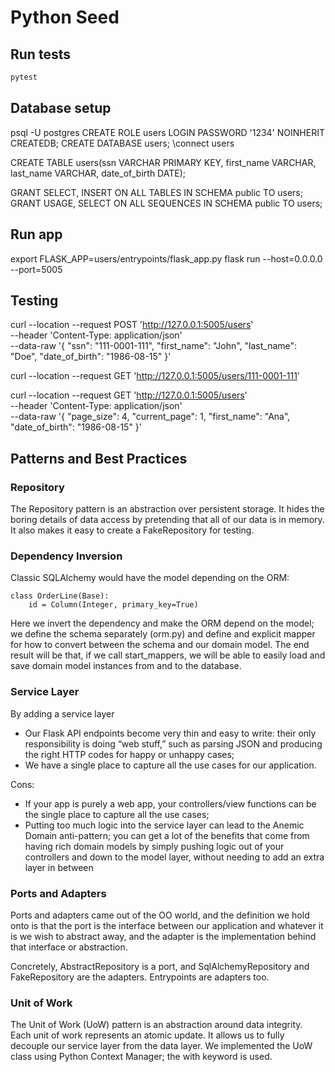 # Python Seed

## Run tests
```bash
pytest
```

## Database setup
psql -U postgres
CREATE ROLE users LOGIN PASSWORD '1234' NOINHERIT CREATEDB;
CREATE DATABASE users;
\connect users

CREATE TABLE users(ssn VARCHAR PRIMARY KEY, first_name VARCHAR, last_name VARCHAR, date_of_birth DATE);

GRANT SELECT, INSERT ON ALL TABLES IN SCHEMA public TO users;
GRANT USAGE, SELECT ON ALL SEQUENCES IN SCHEMA public TO users;

## Run app
export FLASK_APP=users/entrypoints/flask_app.py
flask run --host=0.0.0.0 --port=5005

## Testing
curl --location --request POST 'http://127.0.0.1:5005/users' \
--header 'Content-Type: application/json' \
--data-raw '{
    "ssn": "111-0001-111",
    "first_name": "John",
    "last_name": "Doe",
    "date_of_birth": "1986-08-15"
}'

curl --location --request GET 'http://127.0.0.1:5005/users/111-0001-111'

curl --location --request GET 'http://127.0.0.1:5005/users' \
--header 'Content-Type: application/json' \
--data-raw '{
    "page_size": 4,
    "current_page": 1,
    "first_name": "Ana",
    "date_of_birth": "1986-08-15"
}'

## Patterns and Best Practices
### Repository
The Repository pattern is an abstraction over persistent storage. It hides the boring details of data access by pretending that all of our data is in memory.
It also makes it easy to create a FakeRepository for testing.

### Dependency Inversion
Classic SQLAlchemy would have the model depending on the ORM:

    class OrderLine(Base):
        id = Column(Integer, primary_key=True)

Here we invert the dependency and make the ORM depend on the model; we define the schema separately (orm.py) and define and explicit mapper for
how to convert between the schema and our domain model. The end result will be that, if we call start_mappers, we will be able to easily load and save domain model instances from and to the database.

### Service Layer
By adding a service layer
- Our Flask API endpoints become very thin and easy to write: their only responsibility is doing “web stuff,” such as parsing JSON and producing the right HTTP codes for happy or unhappy cases;
- We have a single place to capture all the use cases for our application.

Cons:
- If your app is purely a web app, your controllers/view functions can be the single place to capture all the use cases;
- Putting too much logic into the service layer can lead to the Anemic Domain anti-pattern; you can get a lot of the benefits that come from having rich domain models by simply pushing logic out of your controllers and down to the model layer, without needing to add an extra layer in between

### Ports and Adapters
Ports and adapters came out of the OO world, and the definition we hold onto is that the port is the interface between our application and whatever it is we wish to abstract away, and the adapter is the implementation behind that interface or abstraction.

Concretely, AbstractRepository is a port, and SqlAlchemyRepository and FakeRepository are the adapters. Entrypoints are adapters too.

### Unit of Work
The Unit of Work (UoW) pattern is an abstraction around data integrity. Each unit of work represents an atomic update. It allows us to fully decouple our service layer from the data layer.
We implemented the UoW class using Python Context Manager; the with keyword is used.
